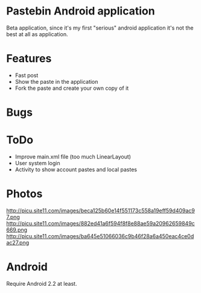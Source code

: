 # Pastebin Android application

Beta application, since it's my first "serious" android application it's not the best at all as application.

# Features
* Fast post
* Show the paste in the application
* Fork the paste and create your own copy of it

# Bugs

# ToDo
* Improve main.xml file (too much LinearLayout)
* User system login
* Activity to show account pastes and local pastes

# Photos

http://picu.site11.com/images/beca125b60e14f551173c558a19eff59d409ac97.png
http://picu.site11.com/images/882ed41a6f594f8f8e88ae59a20962659849c669.png
http://picu.site11.com/images/ba645e51066036c9b46f28a6a450eac4ce0dac27.png

# Android

Require Android 2.2 at least.
